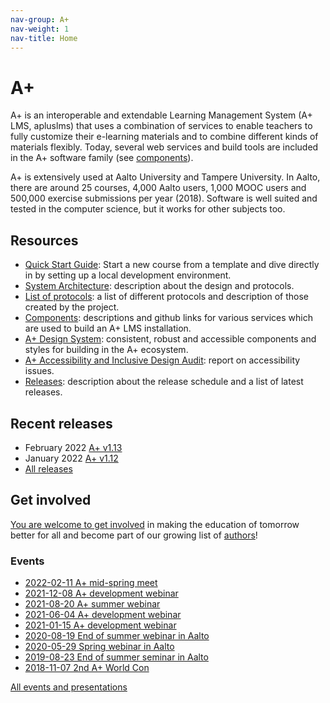```yaml
---
nav-group: A+
nav-weight: 1
nav-title: Home
---
```

# A+

A+ is an interoperable and extendable Learning Management System (A+ LMS, apluslms)
that uses a combination of services to enable teachers to fully customize their
e-learning materials and to combine different kinds of materials flexibly.
Today, several web services and build tools are included in the A+ software family (see [components](components/)).

A+ is extensively used at Aalto University and Tampere University.
In Aalto, there are around 25 courses, 4,000 Aalto users, 1,000 MOOC users and 500,000 exercise submissions per year (2018).
Software is well suited and tested in the computer science,
but it works for other subjects too.

## Resources

* [Quick Start Guide](guides/quick/): Start a new course from a template and dive directly in by setting up a local development environment.
* [System Architecture](architecture/): description about the design and protocols.
* [List of protocols](protocols/): a list of different protocols and description of those created by the project.
* [Components](components/): descriptions and github links for various services which are used to build an A+ LMS installation.
* [A+ Design System](https://apluslms.github.io/a-plus-design-system/): consistent, robust and accessible components and styles for building in the A+ ecosystem.
* [A+ Accessibility and Inclusive Design Audit](https://apluslms.github.io/accessibility-audit/): report on accessibility issues.
* [Releases](releases/): description about the release schedule and a list of latest releases.

## Recent releases

* February 2022 [A+ v1.13](releases/v1_13.md)
* January 2022 [A+ v1.12](releases/v1_12.md)
* [All releases](releases/)

## Get involved

[You are welcome to get involved](contribute/) in making the education of tomorrow better for all and become part of our growing list of [authors](about/authors/)!


### Events

* [2022-02-11 A+ mid-spring meet](events/2022-february/)
* [2021-12-08 A+ development webinar](events/2021-december/)
* [2021-08-20 A+ summer webinar](events/2021-summer/)
* [2021-06-04 A+ development webinar](events/2021-spring-development/)
* [2021-01-15 A+ development webinar](events/2021-development/)
* [2020-08-19 End of summer webinar in Aalto](events/2020-end-of-summer-in-aalto/)
* [2020-05-29 Spring webinar in Aalto](events/2020-spring-in-aalto/)
* [2019-08-23 End of summer seminar in Aalto](events/2019-end-of-summer-in-aalto/)
* [2018-11-07 2nd A+ World Con](events/2018-2nd-a-plus-world-con/)

[All events and presentations](events/)

